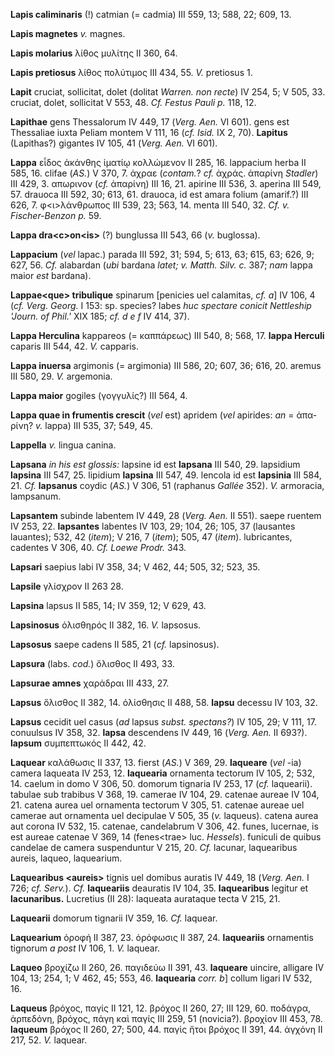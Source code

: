**Lapis caliminaris** (!) catmian (= cadmia) III 559, 13; 588, 22; 609,
13.

**Lapis magnetes** *v.* magnes.

**Lapis molarius** λίθος μυλίτης II 360, 64.

**Lapis pretiosus** λίθος πολύτιμος III 434, 55. *V.* pretiosus 1.

**Lapit** cruciat, sollicitat, dolet (dolitat *Warren. non recte*) IV
254, 5; V 505, 33. cruciat, dolet, sollicitat V 553, 48. *Cf. Festus
Pauli p.* 118, 12.

**Lapithae** gens Thessalorum IV 449, 17 (*Verg. Aen.* VI 601). gens
est Thessaliae iuxta Peliam montem V 111, 16 (*cf. Isid.* IX 2, 70).
**Lapitus** (Lapithas?) gigantes IV 105, 41 (*Verg. Aen.* VI 601).

**Lappa** εἶδος ἀκάνθης ἱματίῳ κολλώμενον II 285, 16. lappacium herba II
585, 16. clifae (*AS.*) V 370, 7. ἀχραε (*contam.*? *cf.* ἀχράς. ἀπαρίνη
*Stadler*) III 429, 3. απωρινον (*cf.* ἀπαρίνη) III 16, 21. apirine III
536, 3. aperina III 549, 57. drauoca III 592, 30; 613, 61. drauoca, id
est amara folium (amarif.?) III 626, 7. φ\<ι\>λάνθρωπος III 539, 23;
563, 14. menta III 540, 32. *Cf. v. Fischer-Benzon p.* 59.

**Lappa dra\<c\>on\<is\>** (?) bunglussa III 543, 66 (*v.* buglossa).

**Lappacium** (*vel* lapac.) parada III 592, 31; 594, 5; 613, 63; 615,
63; 626, 9; 627, 56. *Cf.* alabardan (*ubi* bardana *latet; v. Matth.
Silv. c.* 387; *nam* lappa maior *est* bardana).

**Lappae\<que\> tribulique** spinarum [penicies uel calamitas, *cf.
a*] IV 106, 4 (*cf. Verg. Georg.* I 153: sp. species? labes *huc*
*spectare conicit Nettleship 'Journ. of Phil.'* XIX 185; *cf. d e f* IV
414, 37).

**Lappa Herculina** kappareos (= καππάρεως) III 540, 8; 568, 17. **lappa
Herculi** caparis III 544, 42. *V.* capparis.

**Lappa inuersa** argimonis (= argimonia) III 586, 20; 607, 36; 616, 20.
aremus III 580, 29. *V.* argemonia.

**Lappa maior** gogiles (γογγυλίς?) III 564, 4.

**Lappa quae in frumentis crescit** (*vel* est) apridem (*vel* apirides:
*an* = ἀπα­ρίνη? *v.* lappa) III 535, 37; 549, 45.

**Lappella** *v.* lingua canina.

**Lapsana** *in his est glossis:* lapsine id est **lapsana** III 540,
29. lapsidium **lapsina** III 547, 25. lipidium **lapsina** III 547, 49.
lencola id est **lapsinia** III 584, 21. *Cf.* **lapsanus** coydic
(*AS.*) V 306, 51 (raphanus *Gallée* 352). *V.* armoracia, lampsanum.

**Lapsantem** subinde labentem IV 449, 28 (*Verg. Aen.* II 551). saepe
ruentem IV 253, 22. **lapsantes** labentes IV 103, 29; 104, 26; 105, 37
(lausantes lauantes); 532, 42 (*item*); V 216, 7 (*item*); 505, 47
(*item*). lubricantes, cadentes V 306, 40. *Cf. Loewe Prodr.* 343.

**Lapsari** saepius labi IV 358, 34; V 462, 44; 505, 32; 523, 35.

**Lapsile** γλίσχρον II 263 28.

**Lapsina** lapsus II 585, 14; IV 359, 12; V 629, 43.

**Lapsinosus** ὀλισθηρός II 382, 16. *V.* lapsosus.

**Lapsosus** saepe cadens II 585, 21 (*cf.* lapsinosus).

**Lapsura** (labs. *cod.*) ὄλισθος II 493, 33.

**Lapsurae amnes** χαράδραι III 433, 27.

**Lapsus** ὄλισθος II 382, 14. ὀλίσθησις II 488, 58. **lapsu** decessu
IV 103, 32.

**Lapsus** cecidit uel casus (*ad* lapsus *subst. spectans?*) IV 105,
29; V 111, 17. conuulsus IV 358, 32. **lapsa** descendens IV 449, 16
(*Verg. Aen.* II 693?). **lapsum** συμπεπτωκός II 442, 42.

**Laquear** καλάθωσις II 337, 13. fierst (*AS.*) V 369, 29. **laqueare**
(*vel* -ia) camera laqueata IV 253, 12. **laquearia** ornamenta tectorum
IV 105, 2; 532, 14. caelum in domo V 306, 50. domorum tignaria IV 253,
17 (*cf.* laquearii). tabulae sub trabibus V 368, 19. camerae IV 104,
29. catenae aureae IV 104, 21. catena aurea uel ornamenta tectorum V
305, 51. catenae aureae uel camerae aut ornamenta uel decipulae V 505,
35 (*v.* laqueus). catena aurea aut corona IV 532, 15. catenae,
candelabrum V 306, 42. funes, lucernae, is est aureae catenae V 369, 14
(fenes\<trae\> luc. *Hessels*). funiculi de quibus candelae de camera
suspenduntur V 215, 20. *Cf.* lacunar, laquearibus aureis, laqueo,
laquearium.

**Laquearibus \<aureis\>** tignis uel domibus auratis IV 449, 18
(*Verg. Aen.* I 726; *cf. Serv.*). *Cf.* **laqueariis** deauratis IV
104, 35. **laquearibus** legitur et **lacunaribus.** Lucretius (II 28):
laqueata aurataque tecta V 215, 21.

**Laquearii** domorum tignarii IV 359, 16. *Cf.* laquear.

**Laquearium** ὀροφή II 387, 23. ὀρόφωσις II 387, 24. **laqueariis**
ornamentis tignorum *a post* IV 106, 1. *V.* laquear.

**Laqueo** βροχίζω II 260, 26. παγιδεύω II 391, 43. **laqueare**
uincire, alligare IV 104, 13; 254, 1; V 462, 45; 553, 46. **laquearia**
*corr. b*] collum ligari IV 532, 16.

**Laqueus** βρόχος, παγίς II 121, 12. βρόχος II 260, 27; III 129, 60.
ποδάγρα, ἁρπεδόνη, βρόχος, πάγη καὶ παγίς III 259, 51 (novicia?).
βροχίον III 453, 78. **laqueum** βρόχος II 260, 27; 500, 44. παγὶς ἤτοι
βρόχος II 391, 44. ἀγχόνη II 217, 52. *V.* laquear.
